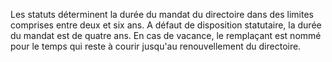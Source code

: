   
 Les statuts déterminent la durée du mandat du directoire dans des limites comprises entre deux et six ans. A défaut de disposition statutaire, la durée du mandat est de quatre ans. En cas de vacance, le remplaçant est nommé pour le temps qui reste à courir jusqu'au renouvellement du directoire.  

  
